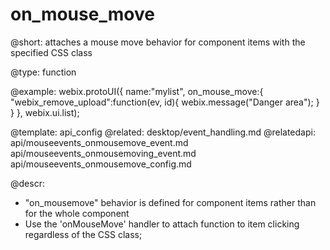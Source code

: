 on_mouse_move
=============


@short: attaches a mouse move behavior for component items with the specified CSS class 

@type: function

@example:
webix.protoUI({
	name:"mylist",
	on_mouse_move:{
		"webix_remove_upload":function(ev, id){
			webix.message("Danger area");
		}
	}
}, webix.ui.list);

@template:	api_config
@related:
	desktop/event_handling.md
@relatedapi:
	api/mouseevents_onmousemove_event.md
	api/mouseevents_onmousemoving_event.md
    api/mouseevents_onmousemove_config.md

@descr:

- "on_mousemove" behavior is defined for component items rather than for the whole component
- Use the 'onMouseMove' handler to attach function to item clicking regardless of the CSS class; 

